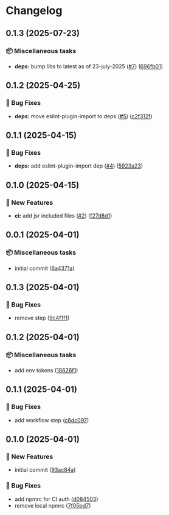# Changelog

## 0.1.3 (2025-07-23)

### 📦 Miscellaneous tasks

* **deps:** bump libs to latest as of 23-july-2025 ([#7](https://github.com/MainQueueIO/typescript-style/issues/7)) ([696fb01](https://github.com/MainQueueIO/typescript-style/commit/696fb01a1d2eb934054690ffa984dce5e692daf9))

## 0.1.2 (2025-04-25)

### 🐛 Bug Fixes

* **deps:** move eslint-plugin-import to deps ([#5](https://github.com/MainQueueIO/typescript-style/issues/5)) ([c2f312f](https://github.com/MainQueueIO/typescript-style/commit/c2f312f62786b4d7d3a809d380935c04a2e21123))

## 0.1.1 (2025-04-15)

### 🐛 Bug Fixes

* **deps:** add eslint-plugin-import dep ([#4](https://github.com/MainQueueIO/typescript-style/issues/4)) ([5923a23](https://github.com/MainQueueIO/typescript-style/commit/5923a2388b8b2398f4eb2116b69730c11f3763ec))

## 0.1.0 (2025-04-15)

### 🚀 New Features

* **ci:** add jsr included files ([#2](https://github.com/MainQueueIO/typescript-style/issues/2)) ([f27d8d1](https://github.com/MainQueueIO/typescript-style/commit/f27d8d10739cda716873211afee236ecff687b5f))

## 0.0.1 (2025-04-01)

### 📦 Miscellaneous tasks

* initial commit ([6a4371a](https://github.com/MainQueueIO/typescript-style/commit/6a4371a14c0759883b156f366a6aa4d515b61810))

## 0.1.3 (2025-04-01)

### 🐛 Bug Fixes

* remove step ([9c4f1f1](https://github.com/MainQueueIO/typescript-style/commit/9c4f1f17716763dff05e20014d82d9021610fd29))

## 0.1.2 (2025-04-01)

### 📦 Miscellaneous tasks

* add env tokens ([18626f1](https://github.com/MainQueueIO/typescript-style/commit/18626f1a1b774461181ea62414ef80466deb0a3d))

## 0.1.1 (2025-04-01)

### 🐛 Bug Fixes

* add workflow step ([c6dc097](https://github.com/MainQueueIO/typescript-style/commit/c6dc097758c47dbc8d272c0824c82619de961a7b))

## 0.1.0 (2025-04-01)

### 🚀 New Features

* initial commit ([93ac84a](https://github.com/MainQueueIO/typescript-styles/commit/93ac84ac6e811b5d727aa8650aeb4ad8f9a7c99f))

### 🐛 Bug Fixes

* add npmrc for CI auth ([d084503](https://github.com/MainQueueIO/typescript-styles/commit/d0845039f3f210d6402b4c43695e4aeaf43e2ac8))
* remove local npmrc ([7f05bd7](https://github.com/MainQueueIO/typescript-styles/commit/7f05bd788a98c6504e391431dcf99592cc0e0a44))
